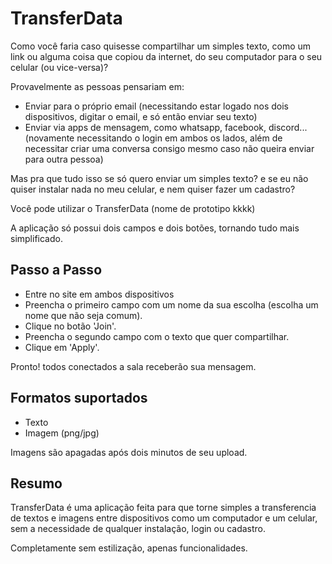 # TransferData

Como você faria caso quisesse compartilhar um simples texto, como um link ou alguma coisa que copiou da internet, do seu computador para o seu celular (ou vice-versa)?

Provavelmente as pessoas pensariam em:
- Enviar para o próprio email (necessitando estar logado nos dois dispositivos, digitar o email, e só então enviar seu texto) 
- Enviar via apps de mensagem, como whatsapp, facebook, discord... (novamente necessitando o login em ambos os lados, além de necessitar criar uma conversa consigo mesmo caso não queira enviar para outra pessoa)

Mas pra que tudo isso se só quero enviar um simples texto? e se eu não quiser instalar nada no meu celular, e nem quiser fazer um cadastro?

Você pode utilizar o TransferData (nome de prototipo kkkk)

A aplicação só possui dois campos e dois botões, tornando tudo mais simplificado.

## Passo a Passo

- Entre no site em ambos dispositivos
- Preencha o primeiro campo com um nome da sua escolha (escolha um nome que não seja comum).
- Clique no botão 'Join'.
- Preencha o segundo campo com o texto que quer compartilhar.
- Clique em 'Apply'.

Pronto! todos conectados a sala receberão sua mensagem.

## Formatos suportados

- Texto
- Imagem (png/jpg)

Imagens são apagadas após dois minutos de seu upload.

## Resumo

TransferData é uma aplicação feita para que torne simples a transferencia de textos e imagens entre dispositivos como um computador e um celular, sem a necessidade de qualquer instalação, login ou cadastro.

Completamente sem estilização, apenas funcionalidades.
